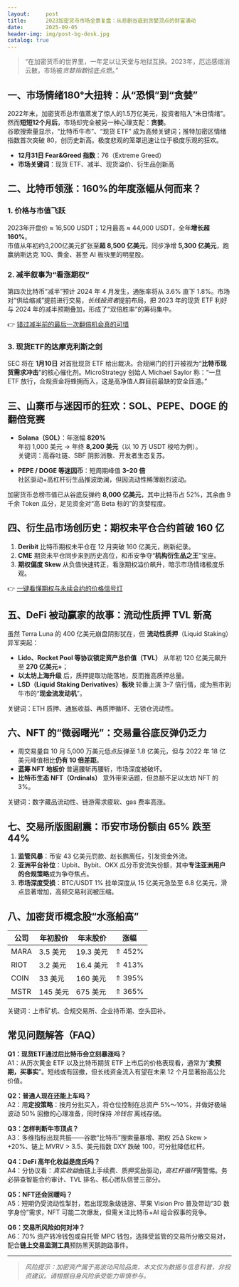```yaml
---
layout:     post
title:      2023加密货币市场全景复盘：从悲剧谷底到贪婪顶点的财富涌动
date:       2025-09-05
header-img: img/post-bg-desk.jpg
catalog: true
---
```


> “在加密货币的世界里，一年足以让天堂与地狱互换。2023年，厄运感烟消云散，市场被*贪婪指数*彻底点燃。”

## 一、市场情绪180°大扭转：从“恐惧”到“贪婪”

2022年末，加密货币总市值蒸发了惊人的1.5万亿美元，投资者陷入“末日情绪”。然而**短短12个月后**，市场却完全被另一种心理支配：**贪婪**。  
谷歌搜索量显示，“比特币牛市”、“现货 ETF” 成为高频关键词；推特加密区情绪指数首次突破 80，创历史新高。极度悲观的笼罩迅速让位于极度乐观的狂欢。

- **12月31日 Fear&Greed 指数**：76（Extreme Greed）
- **市场关键词**：现货 ETF、减半、现货溢价、衍生品创新高

## 二、比特币领涨：160%的年度涨幅从何而来？

### 1. 价格与市值飞跃  
2023年开盘价 ≈ 16,500 USDT；12月最高 ≈ 44,000 USDT，全年**增长超160%**。  
市值从年初约3,200亿美元扩张至**超 8,500 亿美元**，同步净增 **5,300 亿美元**，跑赢纳斯达克 100、黄金、甚至 AI 板块里的明星股。

### 2. 减半叙事为“看涨期权”  
第四次比特币“减半”预计 2024 年 4 月发生，通胀率将从 3.6% 直下 1.8%。市场对“供给缩减”提前进行交易，*长线投资者*提前布局，把 2023 年的现货 ETF 利好与 2024 年的减半预期叠加，形成了“双倍胜率”的筹码集中。

👉 [错过减半前的最后一次翻倍机会真的可惜](/)  

### 3. 现货ETF的达摩克利斯之剑  
SEC 将在 **1月10日** 对首批现货 ETF 给出裁决。合规闸门的打开被视为“**比特币现货需求冲击**”的核心催化剂。MicroStrategy 创始人 Michael Saylor 称：“一旦 ETF 放行，合规资金将蜂拥而入，这是高净值人群目前最缺的安全匝道。”

## 三、山寨币与迷因币的狂欢：SOL、PEPE、DOGE 的翻倍竞赛

- **Solana（SOL）**：年涨幅 **820%**  
  年初 1,000 美元 → 年终 **8,200 美元**（以 10 万 USDT 梭哈为例）。  
  关键词：高吞吐链、SBF 阴影消散、开发者生态复苏。

- **PEPE / DOGE 等迷因币**：短周期峰值 **3–20 倍**  
  社区驱动+高杠杆衍生品推波助澜，但因流动性稀薄剧烈波动。

加密货币总榜市值已从谷底反弹约 **8,000 亿美元**，其中比特币占 52%，其余由 9 千余 Token 瓜分，足见资金对“高 Beta 标的”的贪婪程度。

## 四、衍生品市场创历史：期权未平仓合约首破 160 亿

1. **Deribit** 比特币期权未平仓在 12 月突破 160 亿美元，刷新纪录。  
2. **CME** 期货未平仓同步来到历史高位，和币安争夺“**机构衍生品之王**”宝座。  
3. **期权偏度 Skew** 从负值快速转正，看涨期权溢价飙升，暗示市场情绪极度乐观。

👉 [一键看懂期权与永续合约的价格信号灯](/)  

## 五、DeFi 被动赢家的故事：流动性质押 TVL 新高

虽然 Terra Luna 的 400 亿美元崩盘阴影犹在，但 **流动性质押**（Liquid Staking）异军突起：

- **Lido、Rocket Pool 等协议锁定资产总价值（TVL）** 从年初 120 亿美元飙升至 **270 亿美元+**；  
- **以太坊上海升级** 后，质押提取功能落地，反而推高质押总量。  
- **LSD（Liquid Staking Derivatives）板块** 轮番上演 3–7 倍行情，成为熊市到牛市的“**现金流发动机**”。

关键词：ETH 质押、通胀收益、再质押循环、无锁仓流动性。

## 六、NFT 的“微弱曙光”：交易量谷底反弹仍乏力

- 周交易量自 10 月 5,000 万美元低点反弹至 1.8 亿美元，但与 2022 年 18 亿美元峰值相比**仍有 10 倍差距**。  
- **蓝筹 NFT 地板价** 普遍腰斩再腰斩，市场深度被破坏。  
- **比特币生态 NFT（Ordinals）** 意外带来话题，但总额不足以太坊 NFT 的 3%。

关键词：数字藏品流动性、链游需求疲软、gas 费率高涨。

## 七、交易所版图剧震：币安市场份额由 65% 跌至 44%

1. **监管风暴**：币安 43 亿美元罚款、赵长鹏离任，引发资金外流。  
2. **亚洲平台补位**：Upbit、Bybit、OKX 瓜分币安流失份额，其中**专注亚洲用户的合规策略**成为争夺焦点。  
3. **市场深度受损**：BTC/USDT 1% 挂单深度从 15 亿美元急坠至 6.8 亿美元，滑点显著增加，高频交易利润被压缩。

## 八、加密货币概念股“水涨船高”

| 公司 | 年初股价 | 年末股价 | 涨幅 |
|------|----------|----------|------|
| MARA | 3.5 美元 | 19.3 美元 |  ⇑ 452% |
| RIOT | 3.2 美元 | 16.4 美元 |  ⇑ 413% |
| COIN | 33 美元 | 160 美元  |  ⇑ 395% |
| MSTR | 145 美元 | 675 美元 |  ⇑ 365% |

关键词：上市矿机、合规交易所、企业持币潮、空头回补。

## 常见问题解答（FAQ）

**Q1：现货ETF通过后比特币会立刻暴涨吗？**  
A1：从历次黄金 ETF 以及比特币期货 ETF 上市后的价格表现看，通常为“**卖预期，买事实**”。短线或有回撤，但长线资金流入有望在未来 12 个月显著抬高公允价值。

**Q2：普通人现在还能上车吗？**  
A2：用**定投策略**：按月分批买入，将仓位控制在总资产 5%～10%，并做好极端波动 50% 回撤的心理准备，同时保持 *冷钱包* 离线存储。

**Q3：怎样判断牛市顶点？**  
A3：多维指标出现共振——谷歌“比特币”搜索量暴增、期权 25Δ Skew > +20%、链上 MVRV > 3.5、美元指数 DXY 跌破 100，可分批降低杠杆。

**Q4：DeFi 高年化收益是庞氏吗？**  
A4：分协议看：*真实收益*由链上手续费、质押奖励驱动，*高杠杆循环*需警惕。务必排查智能合约审计、TVL 排名、核心团队信誉三部分。

**Q5：NFT还会回暖吗？**  
A5：短期仍受流动性掣肘，若出现现象级链游、苹果 Vision Pro 普及带动“3D 数字身份”需求，NFT 可能二次爆发，但需关注比特币+AI 组合叙事的竞争。

**Q6：交易所风险如何对冲？**  
A6：70% 资产转冷钱包或自托管 MPC 钱包，选择受监管的交易所分散交易对，配合**链上交易监测工具**预防黑天鹅跑路事件。

---

> *风险提示：加密资产属于高波动风险品类，本文仅为数据与信息科普，非投资建议。请根据自身风险承受能力审慎参与。*